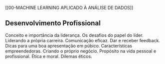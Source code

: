 [[00-MACHINE LEARNING APLICADO À ANÁLISE DE DADOS]]

## Desenvolvimento Profissional
Conceito e importância da liderança. Os desafios do papel do líder. Liderando a própria carreira. Comunicação eficaz. Dar e receber feedback. Dicas para uma boa apresentação em púbico. Características empreendedoras. Criando o próprio negócio. Propósito na vida pessoal e profissional. Ética e moral. Dilemas éticos.